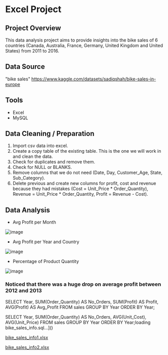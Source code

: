 # Excel Project



## Project Overview

This data analysis project aims to provide insights into the bike sales of 6 countries (Canada, Australia, France, Germany, United Kingdom and United States) from 2011 to 2016.



## Data Source

"bike sales"
https://www.kaggle.com/datasets/sadiqshah/bike-sales-in-europe



## Tools

- Excel
- MySQL



## Data Cleaning / Preparation

1. Import csv data into excel.
2. Create a copy table of the existing table. This is the one we will work in and clean the data.  
3. Check for duplicates and remove them.
4. Check for NULL or BLANKS.
5. Remove columns that we do not need (Date, Day, Customer_Age, State, Sub_Category).
6. Delete previous and create new columns for profit, cost and revenue because they had mistakes (Cost = Unit_Price * Order_Quantity), Revenue = Unit_Price * Order_Quantity, Profit = Revenue - Cost).

			

## Data Analysis

- Avg Profit per Month
  
![image](https://github.com/user-attachments/assets/addd99c6-6d26-42b7-99f3-cf301776d106)


- Avg Profit per Year and Country

![image](https://github.com/user-attachments/assets/b8714cb6-d528-4817-8db6-25b4be7c5af9)


- Percentage of Product Quantity
 
![image](https://github.com/user-attachments/assets/9b48ca60-12b4-4d86-8198-aaa12a612690)


### Noticed that there was a huge drop on average profit between 2012 and 2013


SELECT Year, SUM(Order_Quantity) AS No_Orders, SUM(Profit) AS Profit, AVG(Profit) AS Avg_Profit
FROM sales
GROUP BY Year
ORDER BY Year;


SELECT Year, SUM(Order_Quantity) AS No_Orders, AVG(Unit_Cost), AVG(Unit_Price) 
FROM sales
GROUP BY Year
ORDER BY Year;loading bike_sales_info.sql…]()


[bike_sales_info1.xlsx](https://github.com/user-attachments/files/18397778/bike_sales_info1.xlsx)

[bike_sales_info2.xlsx](https://github.com/user-attachments/files/18397780/bike_sales_info2.xlsx)

